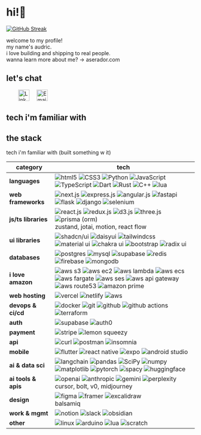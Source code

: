 # hi!👋

[![GitHub Streak](https://streak-stats.demolab.com?user=aserador&theme=shades-of-purple)](https://git.io/streak-stats)

welcome to my profile! <br />
my name's audric. <br />
i love building and shipping to real people. <br />
wanna learn more about me? -> aserador.com

## let's chat

&nbsp; &nbsp; &nbsp; &nbsp;
<a href="https://www.linkedin.com/in/audricserador/"><img src="https://res.cloudinary.com/neontuts/image/upload/v1659228895/Icons/linkedin_xaaedy.png" title="LinkedIn | AudricSerador" alt="LinkedIn Account" width="30"/></a>
&nbsp; &nbsp;
<a href="mailto:audricciel@gmail.com"><img src="https://cdn-icons-png.flaticon.com/512/8748/8748009.png" title="Email | audricciel@gmail.com" alt="Email" width="30"/></a>

## tech i'm familiar with

## the stack
tech i'm familiar with (built something w it)

| category            | tech                                                                                                                                                                                                                                                                                                                                                                                                                                                                                                                                                                                                                                                                                                                                                                                                                                                                                                                                                                                                                                                                                                                                                                                         |
| ------------------- | -------------------------------------------------------------------------------------------------------------------------------------------------------------------------------------------------------------------------------------------------------------------------------------------------------------------------------------------------------------------------------------------------------------------------------------------------------------------------------------------------------------------------------------------------------------------------------------------------------------------------------------------------------------------------------------------------------------------------------------------------------------------------------------------------------------------------------------------------------------------------------------------------------------------------------------------------------------------------------------------------------------------------------------------------------------------------------------------------------------------------------------------------------------------------------------------- |
| **languages**       | ![html5](https://img.shields.io/badge/HTML5-E34F26.svg?style=for-the-badge&logo=HTML5&logoColor=white) ![CSS3](https://img.shields.io/badge/CSS3-1572B6.svg?style=for-the-badge&logo=CSS3&logoColor=white) ![Python](https://img.shields.io/badge/Python-3776AB.svg?style=for-the-badge&logo=Python&logoColor=white) ![JavaScript](https://img.shields.io/badge/JavaScript-F7DF1E.svg?style=for-the-badge&logo=JavaScript&logoColor=black) ![TypeScript](https://img.shields.io/badge/TypeScript-3178C6.svg?style=for-the-badge&logo=TypeScript&logoColor=white) ![Dart](https://img.shields.io/badge/Dart-0175C2.svg?style=for-the-badge&logo=Dart&logoColor=white)  ![Rust](https://img.shields.io/badge/Rust-000000.svg?style=for-the-badge&logo=Rust&logoColor=white) ![C++](https://img.shields.io/badge/C++-00599C.svg?style=for-the-badge&logo=C++&logoColor=white) ![lua](https://img.shields.io/badge/Lua-2C2D72.svg?style=for-the-badge&logo=Lua&logoColor=white)                                                                                                                                                                                                                  |
| **web frameworks**  | ![next.js](https://img.shields.io/badge/Next.js-000000.svg?style=for-the-badge&logo=nextdotjs&logoColor=white) ![express.js](https://img.shields.io/badge/Express-000000.svg?style=for-the-badge&logo=Express&logoColor=white) ![angular.js](https://img.shields.io/badge/Angular-0F0F11.svg?style=for-the-badge&logo=Angular&logoColor=white) ![fastapi](https://img.shields.io/badge/FastAPI-009688.svg?style=for-the-badge&logo=FastAPI&logoColor=white) ![flask](https://img.shields.io/badge/Flask-000000.svg?style=for-the-badge&logo=Flask&logoColor=white) ![django](https://img.shields.io/badge/Django-092E20.svg?style=for-the-badge&logo=Django&logoColor=white) ![selenium](https://img.shields.io/badge/Selenium-43B02A.svg?style=for-the-badge&logo=Selenium&logoColor=white)                                                                                                                                                                                                                                                                                                                                                                                                 |
| **js/ts libraries** | ![react.js](https://img.shields.io/badge/React-61DAFB.svg?style=for-the-badge&logo=React&logoColor=black) ![redux.js](https://img.shields.io/badge/Redux-764ABC.svg?style=for-the-badge&logo=Redux&logoColor=white) ![d3.js](https://img.shields.io/badge/D3-F9A03C.svg?style=for-the-badge&logo=D3&logoColor=white) ![three.js](https://img.shields.io/badge/Three.js-000000.svg?style=for-the-badge&logo=threedotjs&logoColor=white) ![prisma (orm)](https://img.shields.io/badge/Prisma-3982CE?style=for-the-badge&logo=Prisma&logoColor=white)<br>zustand, jotai, motion, react flow                                                                                                                                                                                                                                                                                                                                                                                                                                                                                                                                                                                                     |
| **ui libraries**    | ![shadcn/ui](https://img.shields.io/badge/shadcn/ui-000000.svg?style=for-the-badge&logo=shadcn/ui&logoColor=white) ![daisyui](https://img.shields.io/badge/DaisyUI-1AD1A5.svg?style=for-the-badge&logo=DaisyUI&logoColor=white) ![tailwindcss](https://img.shields.io/badge/Tailwind%20CSS-06B6D4.svg?style=for-the-badge&logo=Tailwind-CSS&logoColor=white) ![material ui](https://img.shields.io/badge/MUI-007FFF.svg?style=for-the-badge&logo=MUI&logoColor=white) ![chakra ui](https://img.shields.io/badge/Chakra%20UI-319795.svg?style=for-the-badge&logo=Chakra-UI&logoColor=white) ![bootstrap](https://img.shields.io/badge/Bootstrap-7952B3.svg?style=for-the-badge&logo=Bootstrap&logoColor=white) ![radix ui](https://img.shields.io/badge/Radix%20UI-161618.svg?style=for-the-badge&logo=Radix-UI&logoColor=white)                                                                                                                                                                                                                                                                                                                                                              |
| **databases**       | ![postgres](https://img.shields.io/badge/PostgreSQL-4169E1.svg?style=for-the-badge&logo=PostgreSQL&logoColor=white) ![mysql](https://img.shields.io/badge/MySQL-4479A1.svg?style=for-the-badge&logo=MySQL&logoColor=white) ![supabase](https://img.shields.io/badge/Supabase-3FCF8E.svg?style=for-the-badge&logo=Supabase&logoColor=white) ![redis](https://img.shields.io/badge/Redis-FF4438.svg?style=for-the-badge&logo=Redis&logoColor=white) ![firebase](https://img.shields.io/badge/Firebase-DD2C00.svg?style=for-the-badge&logo=Firebase&logoColor=white) ![mongodb](https://img.shields.io/badge/MongoDB-47A248.svg?style=for-the-badge&logo=MongoDB&logoColor=white)                                                                                                                                                                                                                                                                                                                                                                                                                                                                                                               |
| **i love amazon**   | ![aws s3](https://img.shields.io/badge/Amazon%20S3-569A31.svg?style=for-the-badge&logo=Amazon-S3&logoColor=white) ![aws ec2](https://img.shields.io/badge/Amazon%20EC2-FF9900.svg?style=for-the-badge&logo=Amazon-EC2&logoColor=white) ![aws lambda](https://img.shields.io/badge/AWS%20Lambda-FF9900.svg?style=for-the-badge&logo=AWS-Lambda&logoColor=white) ![aws ecs](https://img.shields.io/badge/Amazon%20ECS-FF9900.svg?style=for-the-badge&logo=Amazon-ECS&logoColor=white) ![aws fargate](https://img.shields.io/badge/AWS%20Fargate-FF9900.svg?style=for-the-badge&logo=AWS-Fargate&logoColor=white) ![aws ses](https://img.shields.io/badge/Amazon%20Simple%20Email%20Service-DD344C.svg?style=for-the-badge&logo=Amazon-Simple-Email-Service&logoColor=white) ![aws api gateway](https://img.shields.io/badge/Amazon%20API%20Gateway-FF4F8B.svg?style=for-the-badge&logo=Amazon-API-Gateway&logoColor=white) ![aws route53](https://img.shields.io/badge/Amazon%20Route%2053-8C4FFF.svg?style=for-the-badge&logo=Amazon-Route-53&logoColor=white)  ![amazon prime](https://img.shields.io/badge/Amazon%20Prime-00A8E1.svg?style=for-the-badge&logo=Amazon-Prime&logoColor=white) |
| **web hosting**     | ![vercel](https://img.shields.io/badge/Vercel-000000.svg?style=for-the-badge&logo=Vercel&logoColor=white) ![netlify](https://img.shields.io/badge/Netlify-00C7B7.svg?style=for-the-badge&logo=Netlify&logoColor=white) ![aws](https://img.shields.io/badge/Amazon%20Web%20Services-232F3E.svg?style=for-the-badge&logo=Amazon-Web-Services&logoColor=white)                                                                                                                                                                                                                                                                                                                                                                                                                                                                                                                                                                                                                                                                                                                                                                                                                                  |
| **devops & ci/cd**  | ![docker](https://img.shields.io/badge/Docker-2496ED.svg?style=for-the-badge&logo=Docker&logoColor=white) ![git](https://img.shields.io/badge/Docker-2496ED.svg?style=for-the-badge&logo=Docker&logoColor=white) ![github](https://img.shields.io/badge/GitHub-181717.svg?style=for-the-badge&logo=GitHub&logoColor=white) ![github actions](https://img.shields.io/badge/GitHub%20Actions-2088FF.svg?style=for-the-badge&logo=GitHub-Actions&logoColor=white) ![terraform](https://img.shields.io/badge/Terraform-844FBA.svg?style=for-the-badge&logo=Terraform&logoColor=white)                                                                                                                                                                                                                                                                                                                                                                                                                                                                                                                                                                                                            |
| **auth**            | ![supabase](https://img.shields.io/badge/Supabase-3FCF8E.svg?style=for-the-badge&logo=Supabase&logoColor=white) ![auth0](https://img.shields.io/badge/Auth0-EB5424.svg?style=for-the-badge&logo=Auth0&logoColor=white)                                                                                                                                                                                                                                                                                                                                                                                                                                                                                                                                                                                                                                                                                                                                                                                                                                                                                                                                                                       |
| **payment**         | ![stripe](https://img.shields.io/badge/Stripe-635BFF.svg?style=for-the-badge&logo=Stripe&logoColor=white) ![lemon squeezy](https://img.shields.io/badge/Lemon%20Squeezy-FFC233.svg?style=for-the-badge&logo=Lemon-Squeezy&logoColor=black)                                                                                                                                                                                                                                                                                                                                                                                                                                                                                                                                                                                                                                                                                                                                                                                                                                                                                                                                                   |
| **api**             | ![curl](https://img.shields.io/badge/curl-073551.svg?style=for-the-badge&logo=curl&logoColor=white) ![postman](https://img.shields.io/badge/Postman-FF6C37.svg?style=for-the-badge&logo=Postman&logoColor=white) ![insomnia](https://img.shields.io/badge/Insomnia-4000BF.svg?style=for-the-badge&logo=Insomnia&logoColor=white)                                                                                                                                                                                                                                                                                                                                                                                                                                                                                                                                                                                                                                                                                                                                                                                                                                                             |
| **mobile**          | ![flutter](https://img.shields.io/badge/Flutter-02569B.svg?style=for-the-badge&logo=Flutter&logoColor=white) ![react native](https://img.shields.io/badge/react_native-%2320232a.svg?style=for-the-badge&logo=react&logoColor=%2361DAFB) ![expo](https://img.shields.io/badge/expo-1C1E24?style=for-the-badge&logo=expo&logoColor=#D04A37) ![android studio](https://img.shields.io/badge/Android%20Studio-3DDC84.svg?style=for-the-badge&logo=Android-Studio&logoColor=white)                                                                                                                                                                                                                                                                                                                                                                                                                                                                                                                                                                                                                                                                                                               |
| **ai & data sci**   | ![langchain](https://img.shields.io/badge/LangChain-1C3C3C.svg?style=for-the-badge&logo=LangChain&logoColor=white) ![pandas](https://img.shields.io/badge/pandas-150458.svg?style=for-the-badge&logo=pandas&logoColor=white) ![SciPy](https://img.shields.io/badge/SciPy-%230C55A5.svg?style=for-the-badge&logo=scipy&logoColor=%white) ![numpy](https://img.shields.io/badge/NumPy-013243.svg?style=for-the-badge&logo=NumPy&logoColor=white) ![matplotlib](https://img.shields.io/badge/Matplotlib-%23ffffff.svg?style=for-the-badge&logo=Matplotlib&logoColor=black) ![pytorch](https://img.shields.io/badge/PyTorch-%23EE4C2C.svg?style=for-the-badge&logo=PyTorch&logoColor=white) ![spacy](https://img.shields.io/badge/spaCy-09A3D5.svg?style=for-the-badge&logo=spaCy&logoColor=white) ![huggingface](https://img.shields.io/badge/Hugging%20Face-FFD21E.svg?style=for-the-badge&logo=Hugging-Face&logoColor=black)                                                                                                                                                                                                                                                                  |
| **ai tools & apis** | ![openai](https://img.shields.io/badge/OpenAI-412991.svg?style=for-the-badge&logo=OpenAI&logoColor=white) ![anthropic](https://img.shields.io/badge/Anthropic-191919.svg?style=for-the-badge&logo=Anthropic&logoColor=white) ![gemini](https://img.shields.io/badge/Google%20Gemini-8E75B2.svg?style=for-the-badge&logo=Google-Gemini&logoColor=white) ![perplexity](https://img.shields.io/badge/Perplexity-1FB8CD.svg?style=for-the-badge&logo=Perplexity&logoColor=white)<br>cursor, bolt, v0, midjourney                                                                                                                                                                                                                                                                                                                                                                                                                                                                                                                                                                                                                                                                                 |
| **design**          | ![figma](https://img.shields.io/badge/Figma-F24E1E.svg?style=for-the-badge&logo=Figma&logoColor=white) ![framer](https://img.shields.io/badge/Framer-0055FF.svg?style=for-the-badge&logo=Framer&logoColor=white) ![excalidraw](https://img.shields.io/badge/Excalidraw-6965DB.svg?style=for-the-badge&logo=Excalidraw&logoColor=white)<br>balsamiq                                                                                                                                                                                                                                                                                                                                                                                                                                                                                                                                                                                                                                                                                                                                                                                                                                           |
| **work & mgmt**     | ![notion](https://img.shields.io/badge/Notion-000000.svg?style=for-the-badge&logo=Notion&logoColor=white) ![slack](https://img.shields.io/badge/Slack-4A154B.svg?style=for-the-badge&logo=Slack&logoColor=white) ![obsidian](https://img.shields.io/badge/Obsidian-7C3AED.svg?style=for-the-badge&logo=Obsidian&logoColor=white)                                                                                                                                                                                                                                                                                                                                                                                                                                                                                                                                                                                                                                                                                                                                                                                                                                                             |
| **other**           | ![linux](https://img.shields.io/badge/Linux-FCC624.svg?style=for-the-badge&logo=Linux&logoColor=black) ![arduino](https://img.shields.io/badge/Arduino-00878F.svg?style=for-the-badge&logo=Arduino&logoColor=white) ![lua](https://img.shields.io/badge/Lua-2C2D72.svg?style=for-the-badge&logo=Lua&logoColor=white) ![scratch](https://img.shields.io/badge/Scratch-4D97FF.svg?style=for-the-badge&logo=Scratch&logoColor=white)                                                                                                                                                                                                                                                                                                                                                                                                                                                                                                                                                                                                                                                                                                                                                            |
